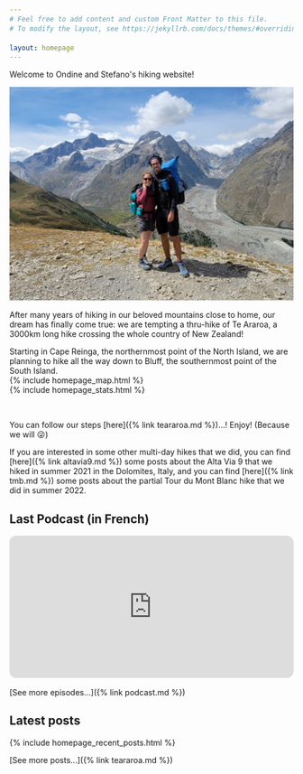 ```yaml
---
# Feel free to add content and custom Front Matter to this file.
# To modify the layout, see https://jekyllrb.com/docs/themes/#overriding-theme-defaults

layout: homepage
---
```


Welcome to Ondine and Stefano's hiking website!

![](/assets/index0.jpg)

After many years of hiking in our beloved mountains close to home, our dream has finally come true: we are tempting a thru-hike of Te Araroa, a 3000km long hike crossing the whole country of New Zealand!

Starting in Cape Reinga, the northernmost point of the North Island, we are planning to hike all the way down to Bluff, the southernmost point of the South Island.
<br />
{% include homepage_map.html %}
<br />
{% include homepage_stats.html %}

&nbsp;

You can follow our steps [here]({% link teararoa.md %})...! Enjoy! (Because we will 😜)


If you are interested in some other multi-day hikes that we did, you can find [here]({% link altavia9.md %}) some posts about the Alta Via 9 that we hiked in summer 2021 in the Dolomites, Italy, and you can find [here]({% link tmb.md %}) some posts about the partial Tour du Mont Blanc hike that we did in summer 2022.

## Last Podcast (in French)

<iframe style="border-radius:12px"
          src="https://open.spotify.com/embed/show/1dXhQ0ucwq7zykrM9r5Fbb?utm_source=generator&theme=1"
          width="100%"
          height="252" frameBorder="0"
          allowfullscreen=""
          allow="autoplay; clipboard-write; encrypted-media; fullscreen; picture-in-picture"
          loading="lazy">

</iframe>

[See more episodes...]({% link podcast.md %})

## Latest posts

{% include homepage_recent_posts.html %}
<br />

[See more posts...]({% link teararoa.md %})
